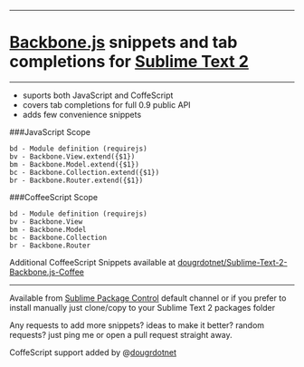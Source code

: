 ----

# [Backbone.js](http://backbonejs.org) snippets and tab completions for [Sublime Text 2](http://www.sublimetext.com/2)
----

+ suports both JavaScript and CoffeScript
+ covers tab completions for full 0.9 public API
+ adds few convenience snippets


###JavaScript Scope
    
    bd - Module definition (requirejs)
    bv - Backbone.View.extend({$1})
    bm - Backbone.Model.extend({$1})
    bc - Backbone.Collection.extend({$1})
    br - Backbone.Router.extend({$1})
  
###CoffeeScript Scope  
        
    bd - Module definition (requirejs)  
    bv - Backbone.View  
    bm - Backbone.Model  
    bc - Backbone.Collection  
    br - Backbone.Router  
    
Additional CoffeeScript Snippets available at [dougrdotnet/Sublime-Text-2-Backbone.js-Coffee](https://github.com/dougrdotnet/Sublime-Text-2-Backbone.js-Coffee)    

---

Available from [Sublime Package Control](http://wbond.net/sublime_packages/package_control) default channel or if you prefer to install manually just clone/copy to your Sublime Text 2 packages folder


Any requests to add more snippets? ideas to make it better? random requests? just ping me or open a pull request straight away.


CoffeScript support added by @[dougrdotnet](https://github.com/dougrdotnet/)
  
